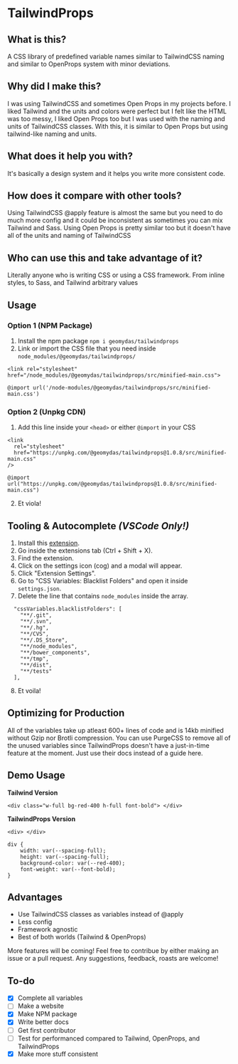 # TailwindProps

## What is this? 

A CSS library of predefined variable names similar to TailwindCSS naming and similar to OpenProps system with minor deviations.

## Why did I make this? 

I was using TailwindCSS and sometimes Open Props in my projects before. I liked Tailwind and the units and colors were perfect but I felt like the HTML was too messy, I liked Open Props too but I was used with the naming and units of TailwindCSS classes. With this, it is similar to Open Props but using tailwind-like naming and units.

## What does it help you with? 

It's basically a design system and it helps you write more consistent code.

## How does it compare with other tools? 

Using TailwindCSS @apply feature is almost the same but you need to do much more config and it could be inconsistent as sometimes you can mix Tailwind and Sass. Using Open Props is pretty similar too but it doesn't have all of the units and naming of TailwindCSS

## Who can use this and take advantage of it? 

Literally anyone who is writing CSS or using a CSS framework. From inline styles, to Sass, and Tailwind arbitrary values

## Usage 

### Option 1 (NPM Package) 

1. Install the npm package `npm i geomydas/tailwindprops`
2. Link or import the CSS file that you need inside `node_modules/@geomydas/tailwindprops/`

```
<link rel="stylesheet" href="/node_modules/@geomydas/tailwindprops/src/minified-main.css">
```

```
@import url('/node-modules/@geomydas/tailwindprops/src/minified-main.css')
```

### Option 2 (Unpkg CDN) 

1. Add this line inside your `<head>` or either `@import` in your CSS

```
<link
  rel="stylesheet"
  href="https://unpkg.com/@geomydas/tailwindprops@1.0.8/src/minified-main.css"
/>
```

```
@import url("https://unpkg.com/@geomydas/tailwindprops@1.0.8/src/minified-main.css")
```

2. Et viola!

## Tooling & Autocomplete _(VSCode Only!)_ 

1. Install this [extension](https://marketplace.visualstudio.com/items?itemName=vunguyentuan.vscode-css-variables).
2. Go inside the extensions tab (Ctrl + Shift + X).
3. Find the extension.
4. Click on the settings icon (cog) and a modal will appear.
5. Click "Extension Settings".
6. Go to "CSS Variables: Blacklist Folders" and open it inside `settings.json`.
7. Delete the line that contains `node_modules` inside the array.

```
  "cssVariables.blacklistFolders": [
    "**/.git",
    "**/.svn",
    "**/.hg",
    "**/CVS",
    "**/.DS_Store",
    "**/node_modules",
    "**/bower_components",
    "**/tmp",
    "**/dist",
    "**/tests"
  ],
```

8. Et voila!

## Optimizing for Production 

All of the variables take up atleast 600+ lines of code and is 14kb minified without Gzip nor Brotli compression. You can use PurgeCSS to remove all of the unused variables since TailwindProps doesn't have a just-in-time feature at the moment. Just use their docs instead of a guide here.

## Demo Usage 

**Tailwind Version**

```
<div class="w-full bg-red-400 h-full font-bold"> </div>
```

**TailwindProps Version**

```
<div> </div>

div {
    width: var(--spacing-full);
    height: var(--spacing-full);
    background-color: var(--red-400);
    font-weight: var(--font-bold);
}
```

## Advantages 

- Use TailwindCSS classes as variables instead of @apply
- Less config
- Framework agnostic
- Best of both worlds (Tailwind & OpenProps)

More features will be coming! Feel free to contribue by either making an issue or a pull request. Any suggestions, feedback, roasts are welcome!

## To-do 

- [x] Complete all variables
- [ ] Make a website
- [x] Make NPM package
- [x] Write better docs
- [ ] Get first contributor
- [ ] Test for performanced compared to Tailwind, OpenProps, and TailwindProps
- [x] Make more stuff consistent
